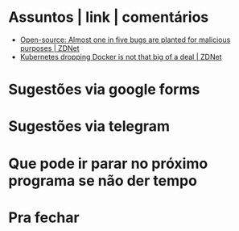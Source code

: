 Assuntos | link | comentários
=============================
* [Open-source: Almost one in five bugs are planted for malicious purposes | ZDNet](https://www.zdnet.com/article/open-source-software-how-many-bugs-are-hidden-there-on-purpose/)
* [Kubernetes dropping Docker is not that big of a deal | ZDNet](https://www.zdnet.com/article/kubernetes-dropping-docker-is-not-that-big-of-a-deal/?ftag=COS-05-10aaa0g&taid=5fc9daf59870190001d566e0&utm_campaign=trueAnthem%3A+Trending+Content&utm_medium=trueAnthem&utm_source=twitter)

Sugestões via google forms
==========================

Sugestões via telegram
======================

Que pode ir parar no próximo programa se não der tempo
=======================================================

Pra fechar
==========


